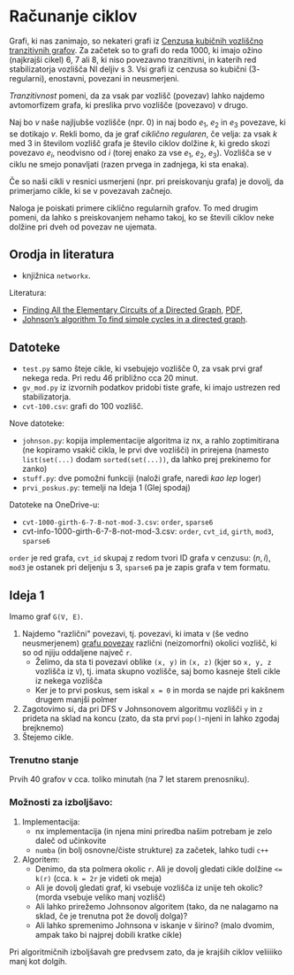 # Računanje ciklov

Grafi, ki nas zanimajo, so nekateri grafi iz [Cenzusa kubičnih vozliščno tranzitivnih grafov](https://users.fmf.uni-lj.si/potocnik/work.htm). Za začetek so to grafi do reda $1000$, ki imajo ožino (najkrajši cikel) $6$, $7$ ali $8$, ki niso povezavno tranzitivni, in katerih red stabilizatorja vozlišča NI deljiv s $3$.
Vsi grafi iz cenzusa so kubični ($3$-regularni), enostavni, povezani in neusmerjeni.

_Tranzitivnost_ pomeni, da za vsak par vozlišč (povezav) lahko najdemo avtomorfizem grafa, ki preslika prvo vozlišče (povezavo) v drugo.

Naj bo $v$ naše najljubše vozlišče (npr. $0$) in naj bodo $e_1$, $e_2$ in $e_3$ povezave, ki se dotikajo $v$. 
Rekli bomo, da je graf _ciklično regularen_, če velja:
za vsak $k$ med $3$ in številom vozlišč grafa je število ciklov dolžine $k$, ki gredo skozi povezavo $e_i$, neodvisno od $i$ (torej enako za vse $e_1$, $e_2$, $e_3$). Vozlišča se v ciklu ne smejo ponavljati (razen prvega in zadnjega, ki sta enaka).

Če so naši cikli v resnici usmerjeni (npr. pri preiskovanju grafa) je dovolj, da primerjamo cikle, ki se v povezavah začnejo.

Naloga je poiskati primere ciklično regularnih grafov. To med drugim pomeni, da lahko s preiskovanjem nehamo takoj, ko se števili ciklov neke dolžine pri dveh od povezav ne ujemata.

## Orodja in literatura

* knjižnica `networkx`.

Literatura:

- [Finding All the Elementary Circuits of a Directed Graph](https://epubs.siam.org/doi/10.1137/0204007), [PDF](https://www.cs.tufts.edu/comp/150GA/homeworks/hw1/Johnson%2075.PDF),
- [Johnson’s algorithm To find simple cycles in a directed graph](https://medium.com/@Andrew_D./johnsons-algorithm-to-find-simple-cycles-in-a-directed-graph-89d0314b0333).

## Datoteke

* `test.py` samo šteje cikle, ki vsebujejo vozlišče $0$, za vsak prvi graf nekega reda. Pri redu $46$ približno cca 20 minut.
* `gv_mod.py` iz izvornih podatkov pridobi tiste grafe, ki imajo ustrezen red stabilizatorja.
* `cvt-100.csv`: grafi do $100$ vozlišč.

Nove datoteke:
- `johnson.py`: kopija implementacije algoritma iz nx, a rahlo zoptimitirana (ne kopiramo vsakič cikla, le 
  prvi dve vozlišči) in prirejena (namesto `list(set(...)` dodam `sorted(set(...))`, da lahko prej prekinemo for zanko)
- `stuff.py`: dve pomožni funkciji (naloži grafe, naredi _kao lep_ loger)
- `prvi_poskus.py`: temelji na Ideja 1 (Glej spodaj)

Datoteke na OneDrive-u:

- `cvt-1000-girth-6-7-8-not-mod-3.csv`: `order`, `sparse6`
- cvt-info-1000-girth-6-7-8-not-mod-3.csv: `order`, `cvt_id`, `girth`, `mod3`, `sparse6`

`order` je red grafa, `cvt_id` skupaj z redom tvori ID grafa v cenzusu: $(n, i)$, `mod3` je ostanek pri deljenju s $3$, `sparse6` pa je zapis grafa v tem formatu.

## Ideja 1

Imamo graf `G(V, E)`.

1. Najdemo "različni" povezavi, tj. povezavi, ki imata v (še vedno neusmerjenem) [grafu povezav](https://en.wikipedia.org/wiki/Line_graph)
   različni (neizomorfni) okolici vozlišč, ki so od njiju oddaljene največ `r`.
   - Želimo, da sta ti povezavi oblike `(x, y)` in `(x, z)` (kjer so `x, y, z` vozlišča iz `V`), tj. imata skupno
     vozlišče, saj bomo kasneje šteli cikle iz nekega vozlišča
   - Ker je to prvi poskus, sem iskal `x = 0` in morda se najde pri kakšnem drugem manjši polmer
2. Zagotovimo si, da pri DFS v Johnsonovem algoritmu vozlišči `y` in `z` prideta na sklad na koncu (zato, da sta prvi
   `pop()`-njeni in lahko zgodaj brejknemo)
3. Štejemo cikle.

### Trenutno stanje

Prvih 40 grafov v cca. toliko minutah (na 7 let starem prenosniku).

### Možnosti za izboljšavo:

1. Implementacija:
    - nx implementacija (in njena mini priredba našim potrebam je zelo daleč od učinkovite
    - `numba` (in bolj osnovne/čiste strukture) za začetek, lahko tudi `c++`
2. Algoritem:
    - Denimo, da sta polmera okolic `r`. Ali je dovolj gledati cikle dolžine `<= k(r)` (cca. `k = 2r` je videti ok meja)
    - Ali je dovolj gledati graf, ki vsebuje vozlišča iz unije teh okolic? (morda vsebuje veliko manj vozlišč)
    - Ali lahko prirežemo Johnsonov algoritem (tako, da ne nalagamo na sklad, če je trenutna pot že dovolj dolga)?
    - Ali lahko spremenimo Johnsona v iskanje v širino? (malo dvomim, ampak tako bi najprej dobili kratke cikle)

Pri algoritmičnih izboljšavah gre predvsem zato, da je krajših ciklov veliiiiko manj kot dolgih.
   


